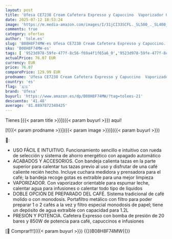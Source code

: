 ```yaml
---
layout: post
title: 'Ufesa CE7238 Cream Cafetera Expresso y Capuccino  Vaporizador Orientable  20 Bares  2 Modos: Café Molido o Monodosis  Depósito 1.2L  Función Calienta Tazas  850W  Cream'
date: 2025-07-12 18:53:24
image: 'https://m.media-amazon.com/images/I/31jCI33SCFL._SL500_._SL400_.jpg'
comments: true
category: ofertas
author: 'tole.es'
slug: 'B08H8F74MW-es Ufesa CE7238 Cream Cafetera Expresso y Capuccino...'
sku: 'B08H8F74MW-es'
tags: [ '9523d978-59fe-477f-8c56-f69a4f1f65a6_0','9523d978-59fe-477f-8c56-f69a4f1f65a6_4901','Arborist Merchandising Root','Cafeteras para espresso','Hogar y cocina','Máquinas cafeteras','Máquinas de café espresso a vapor','Self Service','Special Features Stores','Utensilios para café y té','cafetera','ufesa','🇪🇸', ]
actualPrice: 76.07 EUR
currency: EUR
price: 76.07
comparePrice: 129.99 EUR
prodname: 'Ufesa CE7238 Cream Cafetera Expresso y Capuccino  Vaporizador Orientable  20 Bares  2 Modos: Café Molido o Monodosis  Depósito 1.2L  Función Calienta Tazas  850W  Cream'
country: 'es'
flag: '🇪🇸'
brand: 'Ufesa'
buyurl: 'https://www.amazon.es/dp/B08H8F74MW/?tag=tolees-21'
descuento: '41.48'
average: '81.8897872340425'
---
```


Tienes [{{< param title >}}]({{< param buyurl >}}) aqui!

[![{{< param prodname >}}]({{< param image >}})]({{< param buyurl >}})

🔎:

- USO FÁCIL E INTUITIVO. Funcionamiento sencillo e intuitivo con rueda de selección y sistema de ahorro energético con apagado automático
- ACABADOS Y ACCESORIOS. Con bandeja calienta tazas en la parte superior para calentar tus tazas previo al uso y disfrutar de una café caliente recién hecho. Incluye cuchara medidora y prensadora para el café; la bandeja recoge gotas es extraíble para una mejor limpieza
- VAPORIZADOR. Con vaporizador orientable para espumar leche, calentar agua para infusiones o calentar todo tipo de líquidos
- DOBLE OPCIÓN DE PREPARADO DEL CAFÉ. Sistema tradicional de café molido o con monodosis. Portafiltro metálico con filtro para poder preparar 1 o 2 cafés a la vez y filtro especial monodosis de papel; tiene un depósito de agua extraíble con capacidad para 1.2L
- PRESIÓN Y POTENCIA. Cafetera Expresso con bomba de presión de 20 bares y 850W de potencia para café, capuccinos e infusiones

[🛒 Comprar!!!]({{< param buyurl >}})
{{<world>}}B08H8F74MW{{</world>}}
